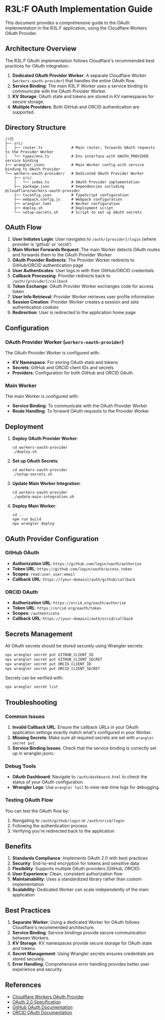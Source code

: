 # R3L:F OAuth Implementation Guide

This document provides a comprehensive guide to the OAuth implementation in the R3L:F application, using the Cloudflare Workers OAuth Provider.

## Architecture Overview

The R3L:F OAuth implementation follows Cloudflare's recommended best practices for OAuth integration:

1. **Dedicated OAuth Provider Worker**: A separate Cloudflare Worker (`workers-oauth-provider`) that handles the entire OAuth flow.
2. **Service Binding**: The main R3L:F Worker uses a service binding to communicate with the OAuth Provider Worker.
3. **KV Storage**: OAuth state and tokens are stored in KV namespaces for secure storage.
4. **Multiple Providers**: Both GitHub and ORCID authentication are supported.

## Directory Structure

```
/r3l
├── src/
│   ├── router.ts             # Main router, forwards OAuth requests to the Provider Worker
│   └── types/env.ts          # Env interface with OAUTH_PROVIDER service binding
├── wrangler.jsonc            # Main Worker config with service binding to OAuth Provider
└── workers-oauth-provider/   # Dedicated OAuth Provider Worker
    ├── src/
    │   └── index.ts          # OAuth Provider implementation
    ├── package.json          # Dependencies including @cloudflare/workers-oauth-provider
    ├── tsconfig.json         # TypeScript configuration
    ├── webpack.config.js     # Webpack configuration
    ├── wrangler.toml         # Worker configuration
    ├── deploy.sh             # Deployment script
    └── setup-secrets.sh      # Script to set up OAuth secrets
```

## OAuth Flow

1. **User Initiates Login**: User navigates to `/auth/{provider}/login` (where provider is 'github' or 'orcid')
2. **Main Worker Forwards Request**: The main Worker detects OAuth routes and forwards them to the OAuth Provider Worker
3. **OAuth Provider Redirects**: The Provider Worker redirects to GitHub/ORCID authentication page
4. **User Authenticates**: User logs in with their GitHub/ORCID credentials
5. **Callback Processing**: Provider redirects back to `/auth/{provider}/callback`
6. **Token Exchange**: OAuth Provider Worker exchanges code for access token
7. **User Info Retrieval**: Provider Worker retrieves user profile information
8. **Session Creation**: Provider Worker creates a session and sets authentication cookies
9. **Redirection**: User is redirected to the application home page

## Configuration

### OAuth Provider Worker (`workers-oauth-provider`)

The OAuth Provider Worker is configured with:

- **KV Namespace**: For storing OAuth state and tokens
- **Secrets**: GitHub and ORCID client IDs and secrets
- **Providers**: Configuration for both GitHub and ORCID OAuth

### Main Worker

The main Worker is configured with:

- **Service Binding**: To communicate with the OAuth Provider Worker
- **Route Handling**: To forward OAuth requests to the Provider Worker

## Deployment

1. **Deploy OAuth Provider Worker**:
   ```
   cd workers-oauth-provider
   ./deploy.sh
   ```

2. **Set up OAuth Secrets**:
   ```
   cd workers-oauth-provider
   ./setup-secrets.sh
   ```

3. **Update Main Worker Integration**:
   ```
   cd workers-oauth-provider
   ./update-main-integration.sh
   ```

4. **Deploy Main Worker**:
   ```
   cd ..
   npm run build
   npx wrangler deploy
   ```

## OAuth Provider Configuration

### GitHub OAuth

- **Authorization URL**: `https://github.com/login/oauth/authorize`
- **Token URL**: `https://github.com/login/oauth/access_token`
- **Scopes**: `read:user`, `user:email`
- **Callback URL**: `https://[your-domain]/auth/github/callback`

### ORCID OAuth

- **Authorization URL**: `https://orcid.org/oauth/authorize`
- **Token URL**: `https://orcid.org/oauth/token`
- **Scopes**: `/authenticate`
- **Callback URL**: `https://[your-domain]/auth/orcid/callback`

## Secrets Management

All OAuth secrets should be stored securely using Wrangler secrets:

```bash
npx wrangler secret put GITHUB_CLIENT_ID
npx wrangler secret put GITHUB_CLIENT_SECRET
npx wrangler secret put ORCID_CLIENT_ID
npx wrangler secret put ORCID_CLIENT_SECRET
```

Secrets can be verified with:

```bash
npx wrangler secret list
```

## Troubleshooting

### Common Issues

1. **Invalid Callback URL**: Ensure the callback URLs in your OAuth application settings exactly match what's configured in your Worker.
2. **Missing Secrets**: Make sure all required secrets are set with `wrangler secret put`.
3. **Service Binding Issues**: Check that the service binding is correctly set up in wrangler.jsonc.

### Debug Tools

- **OAuth Dashboard**: Navigate to `/auth/dashboard.html` to check the status of your OAuth configuration.
- **Wrangler Logs**: Use `wrangler tail` to view real-time logs for debugging.

### Testing OAuth Flow

You can test the OAuth flow by:

1. Navigating to `/auth/github/login` or `/auth/orcid/login`
2. Following the authentication process
3. Verifying you're redirected back to the application

## Benefits

1. **Standards Compliance**: Implements OAuth 2.0 with best practices
2. **Security**: End-to-end encryption for tokens and sensitive data
3. **Flexibility**: Supports multiple OAuth providers (GitHub, ORCID)
4. **User Experience**: Clean, consistent authorization flow
5. **Maintainability**: Uses a standardized library rather than custom implementation
6. **Scalability**: Dedicated Worker can scale independently of the main application

## Best Practices

1. **Separate Worker**: Using a dedicated Worker for OAuth follows Cloudflare's recommended architecture.
2. **Service Binding**: Service bindings provide secure communication between Workers.
3. **KV Storage**: KV namespaces provide secure storage for OAuth state and tokens.
4. **Secret Management**: Using Wrangler secrets ensures credentials are stored securely.
5. **Error Handling**: Comprehensive error handling provides better user experience and security.

## References

- [Cloudflare Workers OAuth Provider](https://github.com/cloudflare/workers-oauth-provider)
- [OAuth 2.0 Specification](https://oauth.net/2/)
- [GitHub OAuth Documentation](https://docs.github.com/en/developers/apps/building-oauth-apps)
- [ORCID OAuth Documentation](https://info.orcid.org/documentation/integration-guide/registering-a-public-api-client/)
